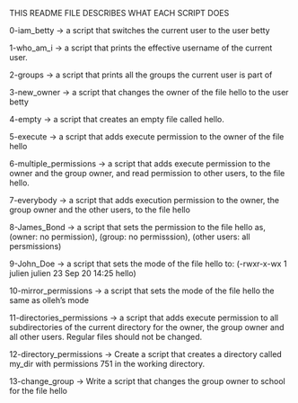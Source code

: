 THIS README FILE DESCRIBES WHAT EACH SCRIPT DOES

0-iam_betty ->	 a script that switches the current user to the user betty

1-who_am_i ->	 a script that prints the effective username of the current user.

2-groups ->	 a script that prints all the groups the current user is part of

3-new_owner ->	 a script that changes the owner of the file hello to the user betty

4-empty -> 	 a script that creates an empty file called hello.

5-execute ->	 a script that adds execute permission to the owner of the file hello

6-multiple_permissions ->	a script that adds execute permission to the owner and the group owner, and read permission to other users, to the file hello.

7-everybody ->	 a script that adds execution permission to the owner, the group owner and the other users, to the file hello

8-James_Bond -> a script that sets the permission to the file hello as, (owner: no permission), (group: no permisssion), (other users: all persmissions)

9-John_Doe -> 	a script that sets the mode of the file hello to: (-rwxr-x-wx 1 julien julien 23 Sep 20 14:25 hello)

10-mirror_permissions ->	a script that sets the mode of the file hello the same as olleh’s mode

11-directories_permissions ->	a script that adds execute permission to all subdirectories of the current directory for the owner, the group owner and all other users. Regular files should not be changed.

12-directory_permissions ->	Create a script that creates a directory called my_dir with permissions 751 in the working directory.

13-change_group ->	Write a script that changes the group owner to school for the file hello
